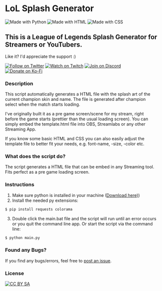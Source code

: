# LoL Splash Generator

![Made with Python](https://img.shields.io/static/v1?label&message=Python&color=1f425f&logo=python&logoColor=fff)
![Made with HTML](https://img.shields.io/static/v1?label&message=HTML&color=e34c26&logo=html5&logoColor=fff)
![Made with CSS](https://img.shields.io/static/v1?label&message=CSS&color=304cdc&logo=css3&logoColor=fff)

## This is a League of Legends Splash Generator for Streamers or YouTubers.

Like it? I'd appreciate the support :)

[![Follow on Twitter](https://img.shields.io/static/v1?label=Follow%20on&message=Twitter&color=1DA1F2&logo=twitter&logoColor=fff)](https://twitter.com/pr0pz)
[![Watch on Twitch](https://img.shields.io/static/v1?label=Watch%20on&message=Twitch&color=bf94ff&logo=twitch&logoColor=fff)](https://www.twitch.tv/the_propz)
[![Join on Discord](https://img.shields.io/static/v1?label=Join%20on&message=Discord&color=7289da&logo=discord&logoColor=fff)](https://discord.gg/FtuYUFC5)
[![Donate on Ko-Fi](https://img.shields.io/static/v1?label=Donate%20on&message=Ko-Fi&color=ff5f5f&logo=kofi&logoColor=fff)](https://ko-fi.com/propz)

### Description

This script automatically generates a HTML file with the splash art of the current champion skin and name. The file is generated after champion select when the match starts loading.

I've originally built it as a pre game screen/scene for my stream, right before the game starts (prettier than the usual loading screen). You can simply embed the template.html file into OBS, Streamlabs or any other Streaming App.

If you know some basic HTML and CSS you can also easily adjust the template file to better fit your needs, e.g. font-name, -size, -color etc.

### What does the script do?

The script generates a HTML file that can be embed in any Streaming tool. Fits perfect as a pre game loading screen.

### Instructions

1. Make sure python is installed in your machine ([Download here)](https://www.python.org/downloads/))
2. Install the needed py extensions:
```sh
$ pip install requests colorama
```
3. Double click the main.bat file and the script will run until an error occurs or you quit the command line app. Or start the script via the command line:
```sh
$ python main.py
```

### Found any Bugs?

If you find any bugs/errors, feel free to [post an issue](https://github.com/pr0pz/obs-lol-splash-generator/issues).

### License

[![CC BY SA](https://img.shields.io/static/v1?label&message=CC%20BY%20SA&color=EE5B32&logo=creative-commons&logoColor=fff)](https://ko-fi.com/propz)
